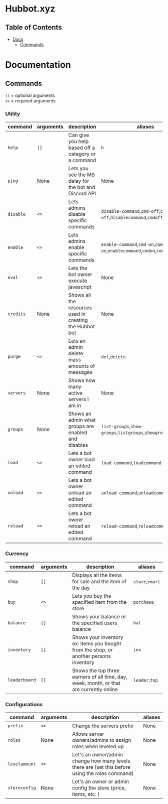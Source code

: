 # Hubbot.xyz

## Table of Contents
* <a href="#documentation">Docs</a>
  * <a href="#commands">Commands</a>

# Documentation
## Commands
`[]` = optional arguments<br>
`<>` = required arguments
### Utility
| command   | arguments | description                                             | aliases                                                                          |
|-----------|-----------|---------------------------------------------------------|----------------------------------------------------------------------------------|
| `help`    | `[]`      | Can give you help based off a category or a command     | `h`                                                                              |
| `ping`    | None      | Lets you see the MS delay for the bot and Discord API   | None                                                                             |
| `disable` | `<>`      | Lets admins disable specific commands                   | `disable-command`,`cmd-off`,`command-off`,`disablecommand`,`cmdoff`,`commandoff` |
| `enable`  | `<>`      | Lets admins enable specific commands                    | `enable-command`,`cmd-on`,`command-on`,`enablecommand`,`cmdon`,`commandon`       |
| `eval`    | `<>`      | Lets the bot owner execute javascript                   | None                                                                             |
| `credits` | None      | Shows all the resources used in creating the Hubbot bot | None                                                                             |
| `purge`   | `<>`      | Lets an admin delete mass amounts of messages           | `del`,`delete`                                                                   |
| `servers` | None      | Shows how many active servers I am in                   | None                                                                             |
| `groups`  | None      | Shows an admin what groups are enabled and disables     | `list-groups`,`show-groups`,`listgroups`,`showgroups`                            |
| `load`    | `<>`      | Lets a bot owner load an edited command                 | `load-command`,`loadcommand`                                                     |
| `unload`  | `<>`      | Lets a bot owner unload an edited command               | `unload-command`,`unloadcommand`                                                 |
| `reload`  | `<>`      | Lets a bot owner reload an edited command               | `reload-command`,`reloadcommand`                                                 |

### Currency
| command       | arguments | description                                                                               | aliases         |
|---------------|-----------|-------------------------------------------------------------------------------------------|-----------------|
| `shop`        | `[]`      | Displays all the items for sale and the item of the day                                   | `store`,`emart` |
| `buy`         | `<>`      | Lets you buy the specified item from the store                                            | `purchase`      |
| `balance`     | `[]`      | Shows your balance or the specified users balance                                         | `bal`           |
| `inventory`   | `[]`      | Shows your inventory ex: items you bought from the shop, or another persons inventory     | `inv`           |
| `leaderboard` | `[]`      | Shows the top three earners of all time, day, week, month, or that are currently online   | `leader`,`top`  |


### Configurations
| command       | arguments | description                                                                                     | aliases |
|---------------|-----------|-------------------------------------------------------------------------------------------------|---------|
| `prefix`      | `<>`      | Change the servers prefix                                                                       | None    |
| `roles`       | None      | Allows server owners/admins to assign roles when leveled up                                     | None    |
| `levelamount` | `<>`      | Let's an owner/admin change how many levels there are (set this before using the roles command) | None    |
| `storeconfig` | None      | Let's an owner or admin config the store (price, items, etc. )                                  | None    |
